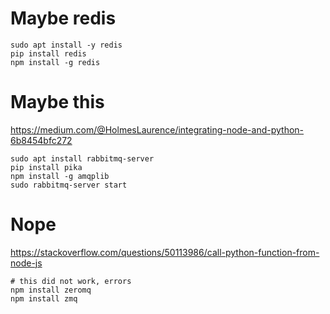 # Maybe redis

    sudo apt install -y redis
    pip install redis
    npm install -g redis

# Maybe this

https://medium.com/@HolmesLaurence/integrating-node-and-python-6b8454bfc272

    sudo apt install rabbitmq-server
    pip install pika
    npm install -g amqplib
    sudo rabbitmq-server start

# Nope

https://stackoverflow.com/questions/50113986/call-python-function-from-node-js

    # this did not work, errors
    npm install zeromq
    npm install zmq


